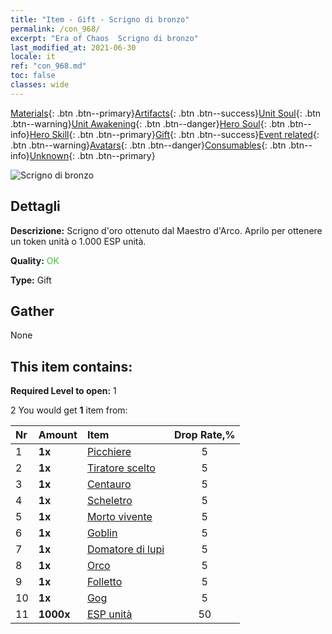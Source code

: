 ```yaml
---
title: "Item - Gift - Scrigno di bronzo"
permalink: /con_968/
excerpt: "Era of Chaos  Scrigno di bronzo"
last_modified_at: 2021-06-30
locale: it
ref: "con_968.md"
toc: false
classes: wide
---
```

 [Materials](/ItemsIT/){: .btn .btn--primary}[Artifacts](/ItemsIT/Artifacts/){: .btn .btn--success}[Unit Soul](/ItemsIT/UnitSoul/){: .btn .btn--warning}[Unit Awakening](/ItemsIT/UnitAwakening/){: .btn .btn--danger}[Hero Soul](/ItemsIT/HeroSoul/){: .btn .btn--info}[Hero Skill](/ItemsIT/HeroSkill/){: .btn .btn--primary}[Gift](/ItemsIT/Gift/){: .btn .btn--success}[Event related](/ItemsIT/Events/){: .btn .btn--warning}[Avatars](/ItemsIT/Avatars/){: .btn .btn--danger}[Consumables](/ItemsIT/Consumables/){: .btn .btn--info}[Unknown](/ItemsIT/Unknown/){: .btn .btn--primary}

 ![Scrigno di bronzo](/images/t/i_50001.png)

## Dettagli
 **Descrizione:** Scrigno d'oro ottenuto dal Maestro d'Arco. Aprilo per ottenere un token unità o 1.000 ESP unità.

 **Quality:** <span style="color: #32CD32">OK</span>

 **Type:** Gift

## Gather

  None

## This item contains:

 **Required Level to open:** 1

 2 You would get **1** item  from:

  | Nr | Amount |     Item    | Drop Rate,% |
  |:---|:-------|:------------|:---------:|
  | 1 |  **1x** | [Picchiere](/ItemsIT/unt_190/) | 5 | 
  | 2 |  **1x** | [Tiratore scelto](/ItemsIT/unt_191/) | 5 | 
  | 3 |  **1x** | [Centauro](/ItemsIT/unt_199/) | 5 | 
  | 4 |  **1x** | [Scheletro](/ItemsIT/unt_208/) | 5 | 
  | 5 |  **1x** | [Morto vivente](/ItemsIT/unt_209/) | 5 | 
  | 6 |  **1x** | [Goblin](/ItemsIT/unt_217/) | 5 | 
  | 7 |  **1x** | [Domatore di lupi](/ItemsIT/unt_218/) | 5 | 
  | 8 |  **1x** | [Orco](/ItemsIT/unt_219/) | 5 | 
  | 9 |  **1x** | [Folletto](/ItemsIT/unt_226/) | 5 | 
  | 10 |  **1x** | [Gog](/ItemsIT/unt_227/) | 5 | 
  | 11 |  **1000x** | [ESP unità](/ItemsIT/con_902/) | 50 | 
